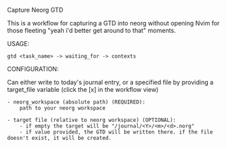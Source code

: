 Capture Neorg GTD

This is a workflow for capturing a GTD into neorg without opening Nvim for those fleeting "yeah i'd better get around to that" moments.

USAGE:

	gtd <task_name> -> waiting_for -> contexts


CONFIGURATION:

Can either write to today's journal entry, or a specified file by providing a target_file variable (click the [x] in the workflow view)

	- neorg_workspace (absolute path) (REQUIRED):
		path to your neorg workspace
	
	- target file (relative to neorg workspace) (OPTIONAL):
		- if empty the target will be "/journal/<Y>/<m>/<d>.norg"
		- if value provided, the GTD will be written there. if the file doesn't exist, it will be created.
